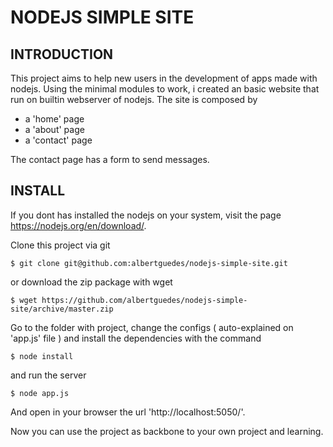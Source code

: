 # NODEJS SIMPLE SITE

## INTRODUCTION 

This project aims to help new users in the development of apps made with nodejs.
Using the minimal modules to work, i created an basic website that run on builtin webserver of nodejs.
The site is composed by

- a 'home' page
- a 'about' page
- a 'contact' page

The contact page has a form to send messages.

## INSTALL

If you dont has installed the nodejs on your system, visit the page https://nodejs.org/en/download/.

Clone this project via git

```
$ git clone git@github.com:albertguedes/nodejs-simple-site.git
```

or download the zip package with wget

```
$ wget https://github.com/albertguedes/nodejs-simple-site/archive/master.zip
```

Go to the folder with project, change the configs ( auto-explained on 'app.js' file ) and install the dependencies with the command

```
$ node install
```

and run the server

```
$ node app.js
```

And open in your browser the url 'http://localhost:5050/'.

Now you can use the project as backbone to your own project and learning.

